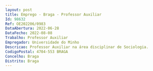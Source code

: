```yaml
--- 
layout: post
title: Emprego - Braga - Professor Auxiliar
Id: 98632
Ref: OE202206/0983
DataAbertura: 2022-06-28
DataFecho: 2022-08-08
Trabalho: Professor Auxiliar
Empregador: Universidade do Minho
Descricao: Professor Auxiliar na área disciplinar de Sociologia.
CodigoPostal: 4704-553 BRAGA
Concelho: Braga
Distrito: Braga
--- 
```

